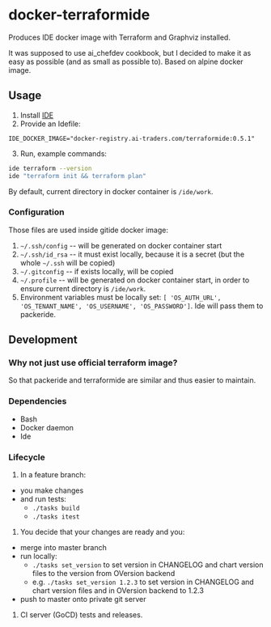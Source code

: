 # docker-terraformide

Produces IDE docker image with Terraform and Graphviz installed.

It was supposed to use ai_chefdev cookbook, but I decided to make it as
 easy as possible (and as small as possible to). Based on alpine docker image.

## Usage
1. Install [IDE](https://github.com/ai-traders/ide)
2. Provide an Idefile:
```
IDE_DOCKER_IMAGE="docker-registry.ai-traders.com/terraformide:0.5.1"
```
3. Run, example commands:
```bash
ide terraform --version
ide "terraform init && terraform plan"
```

By default, current directory in docker container is `/ide/work`.

### Configuration
Those files are used inside gitide docker image:

1. `~/.ssh/config` -- will be generated on docker container start
2. `~/.ssh/id_rsa` -- it must exist locally, because it is a secret
 (but the whole `~/.ssh` will be copied)
2. `~/.gitconfig` -- if exists locally, will be copied
3. `~/.profile` -- will be generated on docker container start, in
   order to ensure current directory is `/ide/work`.
4. Environment variables must be locally set:
 `[ 'OS_AUTH_URL', 'OS_TENANT_NAME', 'OS_USERNAME',
   'OS_PASSWORD']`. Ide will pass them to packeride.

## Development

### Why not just use official terraform image?
So that packeride and terraformide are similar and thus easier to maintain.

### Dependencies
* Bash
* Docker daemon
* Ide

### Lifecycle
1. In a feature branch:
 * you make changes
 * and run tests:
     * `./tasks build`
     * `./tasks itest`
1. You decide that your changes are ready and you:
 * merge into master branch
 * run locally:
   * `./tasks set_version` to set version in CHANGELOG and chart version files to
   the version from OVersion backend
   * e.g. `./tasks set_version 1.2.3` to set version in CHANGELOG and chart version
    files and in OVersion backend to 1.2.3
 * push to master onto private git server
1. CI server (GoCD) tests and releases.
